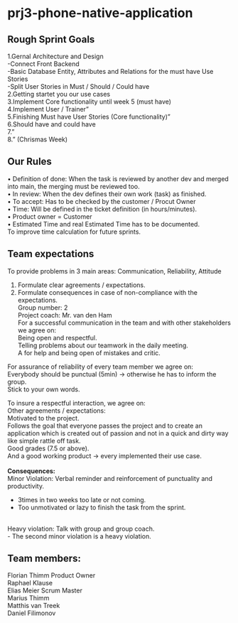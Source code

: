# prj3-phone-native-application

## **Rough Sprint Goals**
1.Gernal Architecture and Design <br>
-Connect Front Backend<br>
-Basic Database Entity, Attributes and Relations for the must have Use Stories<br>
-Split User Stories in Must / Should / Could have<br>
2.Getting startet you our use cases<br>
3.Implement Core functionality until week 5 (must have)<br>
4.Implement User / Trainer”<br>
5.Finishing Must have User Stories (Core functionality)”<br>
6.Should have and could have<br>
7.”<br>
8.” (Chrismas Week)<br>

## **Our Rules**
•	Definition of done: When the task is reviewed by another dev and merged into main, the merging must be reviewed too.<br>
•	In review: When the dev defines their own work (task) as finished.<br>
•	To accept: Has to be checked by the customer / Procut Owner<br>
•	Time: Will be defined in the ticket definition (in hours/minutes).<br>
•	Product owner = Customer<br>
•	Estimated Time and real Estimated Time has to be documented.<br>
To improve time calculation for future sprints.<br>

## **Team expectations**

To provide problems in 3 main areas: Communication, Reliability, Attitude<br>
1.	Formulate clear agreements / expectations.<br>
2.	Formulate consequences in case of non-compliance with the expectations.<br>
Group number: 2<br>
Project coach: Mr. van den Ham<br>
For a successful communication in the team and with other stakeholders we agree on:<br>
Being open and respectful.<br>
Telling problems about our teamwork in the daily meeting.<br>
A for help and being open of mistakes and critic.<br>
 
For assurance of reliability of every team member we agree on:<br>
Everybody should be punctual (5min) -> otherwise he has to inform the group.<br>
Stick to your own words.<br>

To insure a respectful interaction, we agree on:<br>
Other agreements / expectations:<br>
Motivated to the project.<br>
Follows the goal that everyone passes the project and to create an application which is created out of passion and not in a quick and dirty way like simple rattle off task.<br>
Good grades (7.5 or above). <br>
And a good working product -> every implemented their use case.<br>
<br>
**Consequences:**<br>
Minor Violation: Verbal reminder and reinforcement of punctuality and productivity.<br>
- 3times in two weeks too late or not coming.<br>
- Too unmotivated or lazy to finish the task from the sprint.<br>
<br>
Heavy violation: Talk with group and group coach.<br>
- The second minor violation is a heavy violation.<br>

  
## **Team members:**
Florian Thimm Product Owner<br>
Raphael Klause<br>
Elias Meier Scrum Master<br>
Marius Thimm<br>
Matthis van Treek<br>
Daniel Filimonov<br>

